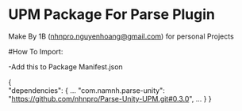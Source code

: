 # UPM Package For Parse Plugin

Make By 1B (nhnpro.nguyenhoang@gmail.com) for personal Projects

#How To Import:

-Add this to Package Manifest.json

{  
  "dependencies": {
		...
		"com.namnh.parse-unity": "https://github.com/nhnpro/Parse-Unity-UPM.git#0.3.0",
		...
	}
}
